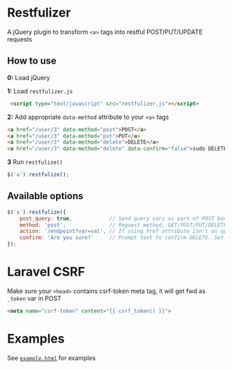 Restfulizer
==========

A jQuery plugin to transform `<a>` tags into restful POST/PUT/UPDATE requests

## How to use

__0:__ Load jQuery

__1:__ Load `restfulizer.js`

```html
 <script type="text/javascript" src="restfulizer.js"></script>
```

__2:__ Add appropriate `data-method` attribute to your `<a>` tags

```html
<a href="/user/3" data-method="post">POST</a>
<a href="/user/3" data-method="put">PUT</a>
<a href="/user/3" data-method="delete">DELETE</a>
<a href="/user/3" data-method="delete" data-confirm="false">sudo DELETE</a>
```

__3__  Run `restfulize()`
```javascript
$('a').restfulize();
```

## Available options
```javascript
$('a').restfulize({
    post_query: true,            // Send query vars as part of POST body (default `true`)
    method: 'post',              // Request method, GET/POST/PUT/DELETE
    action: '/endpoint?var=val', // If using href attribute isn't an option
    confirm: 'Are you sure?'     // Prompt text to confirm DELETE. Set to "false" to disable
});
```

# Laravel CSRF
Make sure your `<head>` contains csrf-token meta tag, it will get fwd as `_token` var in POST
```html
<meta name="csrf-token" content="{{ csrf_token() }}">
```

# Examples
See [`example.html`](https://raw.githubusercontent.com/frifox/restfulizer/master/example.html) for examples
